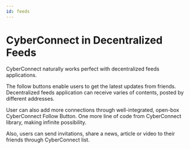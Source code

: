 ```yaml
---
id: feeds
---
```


# CyberConnect in Decentralized Feeds

CyberConnect naturally works perfect with decentralized feeds applications.

The follow buttons enable users to get the latest updates from friends. Decentralized feeds application can receive varies of contents, posted by different addresses. 

User can also add more connections through well-integrated, open-box CyberConnect Follow Button. One more line of code from CyberConnect library, making infinite possibility.

Also, users can send invitations, share a news, article or video to their friends through CyberConnect list. 